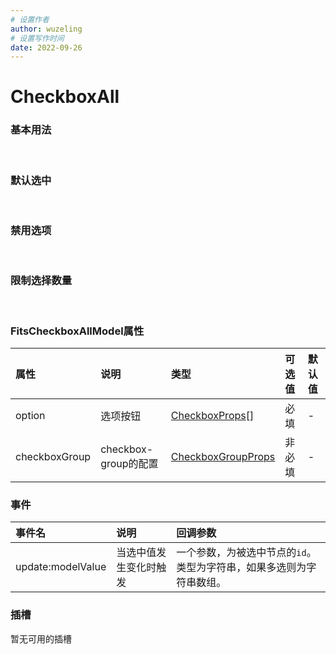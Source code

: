 ```yaml
---
# 设置作者
author: wuzeling
# 设置写作时间
date: 2022-09-26
---
```


# CheckboxAll

### 基本用法
<demo src="../../../src/views/components-manage/form-components/fits-checkbox-all/CheckboxAllBasicUse.vue" title="基本用法" desc="基础的复选框组件展示。"></demo>
<br/>

### 默认选中
<demo src="../../../src/views/components-manage/form-components/fits-checkbox-all/CheckboxAllDefaultValue.vue" title="默认选中" desc="通过设置`modelValue`属性可以传递默认值，该值为选项的`label`组成的数组。"></demo>
<br/>

### 禁用选项
<demo src="../../../src/views/components-manage/form-components/fits-checkbox-all/CheckboxAllDisabled.vue" title="禁用选项" desc="为`option`中的选项设置`disabled = true`，即可禁用该选项。"></demo>
<br/>

### 限制选择数量
<demo src="../../../src/views/components-manage/form-components/fits-checkbox-all/CheckboxAllLimit.vue" title="限制选择数量" desc="设置`checkboxGroup.min`和`checkboxGroup.max`可以控制选项的最小和最大数量。"></demo>
<br/>

### FitsCheckboxAllModel属性
| 属性 | 说明 | 类型 | 可选值 | 默认值 |
| :-- | :-- | :-- | :---- | :---- |
| option | 选项按钮 | [CheckboxProps](https://element-plus.org/zh-CN/component/checkbox.html#checkbox-%E5%B1%9E%E6%80%A7)[] | 必填 |  - |
| checkboxGroup | checkbox-group的配置 | [CheckboxGroupProps](https://element-plus.org/zh-CN/component/checkbox.html#checkbox-group-%E5%B1%9E%E6%80%A7) | 非必填 |  - |


### 事件
| 事件名 | 说明 | 回调参数 |
| :-- | :-- | :-- |
| update:modelValue | 当选中值发生变化时触发 | 一个参数，为被选中节点的`id`。类型为字符串，如果多选则为字符串数组。 |

### 插槽
暂无可用的插槽